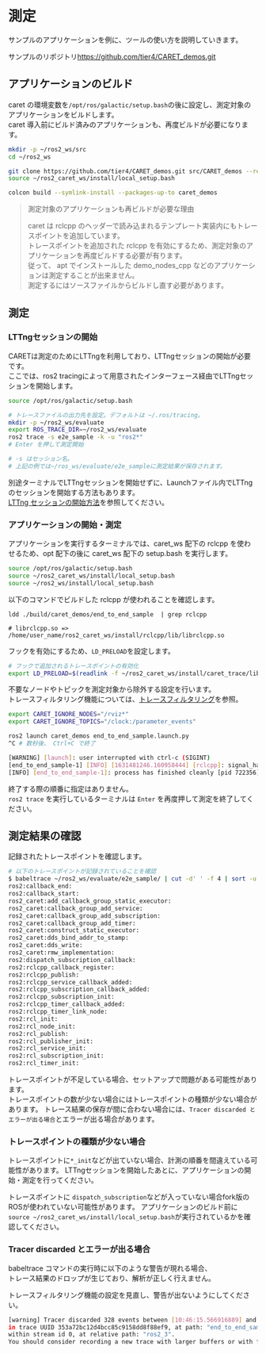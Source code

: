 # 測定

サンプルのアプリケーションを例に、ツールの使い方を説明していきます。

サンプルのリポジトリ<https://github.com/tier4/CARET_demos.git>

## アプリケーションのビルド

caret の環境変数を`/opt/ros/galactic/setup.bash`の後に設定し、測定対象のアプリケーションをビルドします。  
caret 導入前にビルド済みのアプリケーションも、再度ビルドが必要になります。

```bash
mkdir -p ~/ros2_ws/src
cd ~/ros2_ws

git clone https://github.com/tier4/CARET_demos.git src/CARET_demos --recursive
source ~/ros2_caret_ws/install/local_setup.bash

colcon build --symlink-install --packages-up-to caret_demos
```

> 測定対象のアプリケーションも再ビルドが必要な理由
>
> caret は rclcpp のヘッダーで読み込まれるテンプレート実装内にもトレースポイントを追加しています。  
> トレースポイントを追加された rclcpp を有効にするため、測定対象のアプリケーションを再度ビルドする必要が有ります。  
> 従って、 apt でインストールした demo_nodes_cpp などのアプリケーションは測定することが出来ません。  
> 測定するにはソースファイルからビルドし直す必要があります。

## 測定

### LTTngセッションの開始

CARETは測定のためにLTTngを利用しており、LTTngセッションの開始が必要です。  
ここでは、ros2 tracingによって用意されたインターフェース経由でLTTngセッションを開始します。


```bash
source /opt/ros/galactic/setup.bash

# トレースファイルの出力先を設定。デフォルトは ~/.ros/tracing。
mkdir -p ~/ros2_ws/evaluate
export ROS_TRACE_DIR=~/ros2_ws/evaluate
ros2 trace -s e2e_sample -k -u "ros2*"
# Enter を押して測定開始

# -s はセッション名。
# 上記の例では~/ros_ws/evaluate/e2e_sampleに測定結果が保存されます。
```

別途ターミナルでLTTngセッションを開始せずに、Launchファイル内でLTTngのセッションを開始する方法もあります。  
[LTTng セッションの開始方法](../supplements/how_to_run_lttng_session.md)を参照してください。

### アプリケーションの開始・測定

アプリケーションを実行するターミナルでは、caret_ws 配下の rclcpp を使わせるため、opt 配下の後に caret_ws 配下の setup.bash を実行します。

```bash
source /opt/ros/galactic/setup.bash
source ~/ros2_caret_ws/install/local_setup.bash
source ~/ros2_ws/install/local_setup.bash
```

以下のコマンドでビルドした rclcpp が使われることを確認します。

```
ldd ./build/caret_demos/end_to_end_sample  | grep rclcpp

# librclcpp.so => /home/user_name/ros2_caret_ws/install/rclcpp/lib/librclcpp.so
```

フックを有効にするため、`LD_PRELOAD`を設定します。

```bash
# フックで追加されるトレースポイントの有効化
export LD_PRELOAD=$(readlink -f ~/ros2_caret_ws/install/caret_trace/lib/libcaret.so)
```

不要なノードやトピックを測定対象から除外する設定を行います。  
トレースフィルタリング機能については、[トレースフィルタリング](../supplements/trace_filtering.md)を参照。


```bash
export CARET_IGNORE_NODES="/rviz*"
export CARET_IGNORE_TOPICS="/clock:/parameter_events"
```
```bash
ros2 launch caret_demos end_to_end_sample.launch.py
^C # 数秒後、 Ctrl+C で終了

[WARNING] [launch]: user interrupted with ctrl-c (SIGINT)
[end_to_end_sample-1] [INFO] [1631481246.160958444] [rclcpp]: signal_handler(signal_value=2)
[INFO] [end_to_end_sample-1]: process has finished cleanly [pid 722356]
```

終了する際の順番に指定はありません。  
`ros2 trace` を実行しているターミナルは `Enter` を再度押して測定を終了してください。

## 測定結果の確認

記録されたトレースポイントを確認します。

```bash
# 以下のトレースポイントが記録されていることを確認
$ babeltrace ~/ros2_ws/evaluate/e2e_sample/ | cut -d' ' -f 4 | sort -u
ros2:callback_end:
ros2:callback_start:
ros2_caret:add_callback_group_static_executor:
ros2_caret:callback_group_add_service:
ros2_caret:callback_group_add_subscription:
ros2_caret:callback_group_add_timer:
ros2_caret:construct_static_executor:
ros2_caret:dds_bind_addr_to_stamp:
ros2_caret:dds_write:
ros2_caret:rmw_implementation:
ros2:dispatch_subscription_callback:
ros2:rclcpp_callback_register:
ros2:rclcpp_publish:
ros2:rclcpp_service_callback_added:
ros2:rclcpp_subscription_callback_added:
ros2:rclcpp_subscription_init:
ros2:rclcpp_timer_callback_added:
ros2:rclcpp_timer_link_node:
ros2:rcl_init:
ros2:rcl_node_init:
ros2:rcl_publish:
ros2:rcl_publisher_init:
ros2:rcl_service_init:
ros2:rcl_subscription_init:
ros2:rcl_timer_init:
```

トレースポイントが不足している場合、セットアップで問題がある可能性があります。  
トレースポイントの数が少ない場合にはトレースポイントの種類が少ない場合があります。
トレース結果の保存が間に合わない場合には、`Tracer discarded とエラーが出る場合`とエラーが出る場合があります。

### トレースポイントの種類が少ない場合
トレースポイントに`*_init`などが出ていない場合、計測の順番を間違えている可能性があります。
LTTngセッションを開始したあとに、アプリケーションの開始・測定を行ってください。

トレースポイントに `dispatch_subscription`などが入っていない場合fork版のROSが使われていない可能性があります。
アプリケーションのビルド前に`source ~/ros2_caret_ws/install/local_setup.bash`が実行されているかを確認してください。

### Tracer discarded とエラーが出る場合
babeltrace コマンドの実行時に以下のような警告が現れる場合、  
トレース結果のドロップが生じており、解析が正しく行えません。  

トレースフィルタリング機能の設定を見直し、警告が出ないようにしてください。

```bash
[warning] Tracer discarded 328 events between [10:46:15.566916889] and [10:46:15.620323777]  
in trace UUID 353a72bc12d4bcc85c9158dd8f88ef9, at path: "end_to_end_sample/ust/uid/10368/64-bit",  
within stream id 0, at relative path: "ros2_3".  
You should consider recording a new trace with larger buffers or with fewer events enabled.
```


